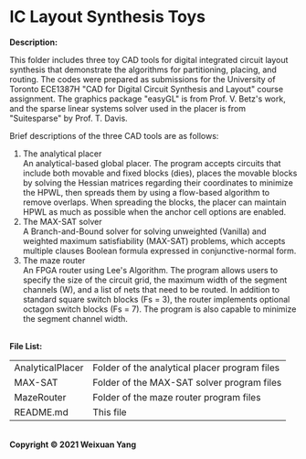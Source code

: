 # IC Layout Synthesis Toys
<b>Description:</b><br>

This folder includes three toy CAD tools for digital integrated circuit layout synthesis that demonstrate the algorithms for partitioning, placing, and routing. The codes were prepared as submissions for the University of Toronto ECE1387H "CAD for Digital Circuit Synthesis and Layout" course assignment. The graphics package "easyGL" is from Prof. V. Betz's work, and the sparse linear systems solver used in the placer is from "Suitesparse" by Prof. T. Davis. 

Brief descriptions of the three CAD tools are as follows:
1. The analytical placer <br> An analytical-based global placer. The program accepts circuits that include both movable and fixed blocks (dies), places the movable blocks by solving the Hessian matrices regarding their coordinates to minimize the HPWL, then spreads them by using a flow-based algorithm to remove overlaps. When spreading the blocks, the placer can maintain HPWL as much as possible when the anchor cell options are enabled. 
2. The MAX-SAT solver <br> A Branch-and-Bound solver for solving unweighted (Vanilla) and weighted maximum satisfiability (MAX-SAT) problems, which accepts multiple clauses Boolean formula expressed in conjunctive-normal form.
4. The maze router <br> An FPGA router using Lee's Algorithm. The program allows users to specify the size of the circuit grid, the maximum width of the segment channels (W), and a list of nets that need to be routed. In addition to standard square switch blocks (Fs = 3), the router implements optional octagon switch blocks (Fs = 7). The program is also capable to minimize the segment channel width.

<br><b>File List:</b><br>

<table border="0">
    <tr>
        <td>AnalyticalPlacer</td>
        <td>Folder of the analytical placer program files</td>
    </tr>
    <tr>
        <td>MAX-SAT</td>
        <td>Folder of the MAX-SAT solver program files</td>
    </tr>
    <tr>
        <td>MazeRouter</td>
        <td>Folder of the maze router program files</td>
    </tr>
    <tr>
        <td>README.md</td>
        <td>This file</td>
    </tr>
</table>

<br><b>Copyright © 2021 Weixuan Yang</b>
